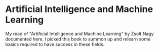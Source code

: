# Artificial Intelligence and Machine Learning
My read of "Artificial Intelligence and Machine Learning" by Zsolt Nagy documented here. I picked this book to summon up and relearn some basics required to have success in these fields.
